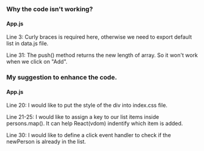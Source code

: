 ### Why the code isn't working?

#### App.js
Line 3: Curly braces is required here, otherwise we need to export default list in data.js file.

Line 31: The push() method returns the new length of array. So it won't work when we click on "Add".

### My suggestion to enhance the code.

#### App.js

Line 20: I would like to put the style of the div into index.css file.

Line 21-25: I would like to assign a key to our list items inside persons.map(). It can help React(vdom) indentify which item is added.

Line 30: I would like to define a click event handler to check if the newPerson is already in the list.

 




